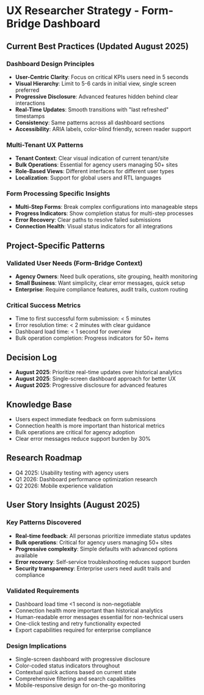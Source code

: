 # UX Researcher Strategy - Form-Bridge Dashboard

## Current Best Practices (Updated August 2025)

### Dashboard Design Principles
- **User-Centric Clarity**: Focus on critical KPIs users need in 5 seconds
- **Visual Hierarchy**: Limit to 5-6 cards in initial view, single screen preferred
- **Progressive Disclosure**: Advanced features hidden behind clear interactions
- **Real-Time Updates**: Smooth transitions with "last refreshed" timestamps
- **Consistency**: Same patterns across all dashboard sections
- **Accessibility**: ARIA labels, color-blind friendly, screen reader support

### Multi-Tenant UX Patterns
- **Tenant Context**: Clear visual indication of current tenant/site
- **Bulk Operations**: Essential for agency users managing 50+ sites
- **Role-Based Views**: Different interfaces for different user types
- **Localization**: Support for global users and RTL languages

### Form Processing Specific Insights
- **Multi-Step Forms**: Break complex configurations into manageable steps
- **Progress Indicators**: Show completion status for multi-step processes
- **Error Recovery**: Clear paths to resolve failed submissions
- **Connection Health**: Visual status indicators for all integrations

## Project-Specific Patterns

### Validated User Needs (Form-Bridge Context)
- **Agency Owners**: Need bulk operations, site grouping, health monitoring
- **Small Business**: Want simplicity, clear error messages, quick setup
- **Enterprise**: Require compliance features, audit trails, custom routing

### Critical Success Metrics
- Time to first successful form submission: < 5 minutes
- Error resolution time: < 2 minutes with clear guidance
- Dashboard load time: < 1 second for overview
- Bulk operation completion: Progress indicators for 50+ items

## Decision Log
- **August 2025**: Prioritize real-time updates over historical analytics
- **August 2025**: Single-screen dashboard approach for better UX
- **August 2025**: Progressive disclosure for advanced features

## Knowledge Base
- Users expect immediate feedback on form submissions
- Connection health is more important than historical metrics
- Bulk operations are critical for agency adoption
- Clear error messages reduce support burden by 30%

## Research Roadmap
- Q4 2025: Usability testing with agency users
- Q1 2026: Dashboard performance optimization research
- Q2 2026: Mobile experience validation

## User Story Insights (August 2025)

### Key Patterns Discovered
- **Real-time feedback**: All personas prioritize immediate status updates
- **Bulk operations**: Critical for agency users managing 50+ sites
- **Progressive complexity**: Simple defaults with advanced options available
- **Error recovery**: Self-service troubleshooting reduces support burden
- **Security transparency**: Enterprise users need audit trails and compliance

### Validated Requirements
- Dashboard load time <1 second is non-negotiable
- Connection health more important than historical analytics
- Human-readable error messages essential for non-technical users
- One-click testing and retry functionality expected
- Export capabilities required for enterprise compliance

### Design Implications
- Single-screen dashboard with progressive disclosure
- Color-coded status indicators throughout
- Contextual quick actions based on current state
- Comprehensive filtering and search capabilities
- Mobile-responsive design for on-the-go monitoring